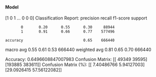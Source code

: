 #### Model
[1 0 1 ... 0 0 0]
Classification Report:
              precision    recall  f1-score   support

           0       0.20      0.55      0.30     88944
           1       0.91      0.66      0.77    577496

    accuracy                           0.65    666440
   macro avg       0.55      0.61      0.53    666440
weighted avg       0.81      0.65      0.70    666440

Accuracy: 0.6496608847007983
Confusion Matrix:
[[ 49349  39595]
 [193885 383611]]
Confusion Matrix (%):
[[ 7.40486766  5.94127003]
 [29.0926415  57.56122082]]
